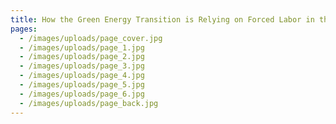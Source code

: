 ```yaml
---
title: How the Green Energy Transition is Relying on Forced Labor in the Congo
pages:
  - /images/uploads/page_cover.jpg
  - /images/uploads/page_1.jpg
  - /images/uploads/page_2.jpg
  - /images/uploads/page_3.jpg
  - /images/uploads/page_4.jpg
  - /images/uploads/page_5.jpg
  - /images/uploads/page_6.jpg
  - /images/uploads/page_back.jpg
---
```

